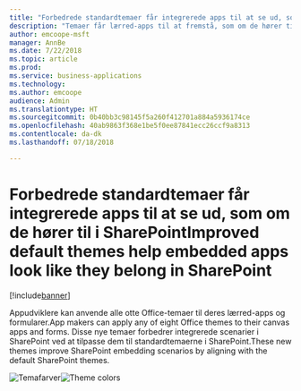 ```yaml
---
title: "Forbedrede standardtemaer får integrerede apps til at se ud, som om de hører til i SharePoint"
description: "Temaer får lærred-apps til at fremstå, som om de hører til, når de integreres i SharePoint – både som en brugerdefineret formular og som en webdel."
author: emcoope-msft
manager: AnnBe
ms.date: 7/22/2018
ms.topic: article
ms.prod: 
ms.service: business-applications
ms.technology: 
ms.author: emcoope
audience: Admin
ms.translationtype: HT
ms.sourcegitcommit: 0b40bb3c98145f5a260f412701a884a5936174ce
ms.openlocfilehash: 40ab9863f368e1be5f0ee87841ecc26ccf9a8313
ms.contentlocale: da-dk
ms.lasthandoff: 07/18/2018

---
```

# <a name="improved-default-themes-help-embedded-apps-look-like-they-belong-in-sharepoint"></a><span data-ttu-id="a95fa-103">Forbedrede standardtemaer får integrerede apps til at se ud, som om de hører til i SharePoint</span><span class="sxs-lookup"><span data-stu-id="a95fa-103">Improved default themes help embedded apps look like they belong in SharePoint</span></span>


[!include[banner](../../includes/banner.md)]

<span data-ttu-id="a95fa-104">Appudviklere kan anvende alle otte Office-temaer til deres lærred-apps og formularer.</span><span class="sxs-lookup"><span data-stu-id="a95fa-104">App makers can apply any of eight Office themes to their canvas apps and forms.</span></span> <span data-ttu-id="a95fa-105">Disse nye temaer forbedrer integrerede scenarier i SharePoint ved at tilpasse dem til standardtemaerne i SharePoint.</span><span class="sxs-lookup"><span data-stu-id="a95fa-105">These new themes improve SharePoint embedding scenarios by aligning with the default SharePoint themes.</span></span>

<span data-ttu-id="a95fa-106">![Temafarver](media/ThemeColors.jpg  "Temafarver")</span><span class="sxs-lookup"><span data-stu-id="a95fa-106">![Theme colors](media/ThemeColors.jpg  "Theme colors")</span></span>


